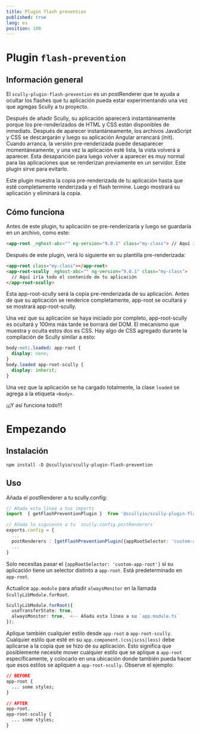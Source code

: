 ```yaml
---
title: Plugin flash prevention
published: true
lang: es
position: 100
---
```


# Plugin `flash-prevention`

## Información general

El `scully-plugin-flash-prevention` es un postRenderer que te ayuda a ocultar los flashes que tu aplicación pueda estar experimentando una vez que agregas Scully a tu proyecto.

Después de añadir Scully, su aplicación aparecerá instantáneamente porque los pre-renderizados de HTML y CSS están disponibles de inmediato. Después de aparecer instantáneamente, los archivos JavaScript y CSS se descargarán y luego su aplicación Angular arrancará (init). Cuando arranca, la versión pre-renderizada puede desaparecer momentáneamente, y una vez la aplicación esté lista, la vista volverá a aparecer. Esta desaparición para luego volver a aparecer es muy normal para las aplicaciones que se renderizan previamente en un servidor. Este plugin sirve para evitarlo.

Este plugin muestra la copia pre-renderizada de tu aplicación hasta que esté completamente renderizada y el flash termine. Luego mostrará su aplicación y eliminará la copia.

## Cómo funciona

Antes de este plugin, tu aplicación se pre-renderizaría y luego se guardaría en un archivo, como este:

```html
<app-root _nghost-abc="" ng-version="9.0.1" class="my-class"> // Aquí iría todo el contenido de su aplicación </app-root>
```

Después de este plugin, verá lo siguiente en su plantilla pre-renderizada:

```html
<app-root class="my-class"></app-root>
<app-root-scully _nghost-abc="" ng-version="9.0.1" class="my-class">
  // Aquí iría todo el contenido de tu aplicación
</app-root-scully>
```

Esta app-root-scully será la copia pre-renderizada de su aplicación. Antes de que su aplicación se renderice completamente, app-root se ocultará y se mostrará app-root-scully.

Una vez que su aplicación se haya iniciado por completo, app-root-scully es ocultará y 100ms más tarde se borrará del DOM. El mecanismo que muestra y oculta estos dos es CSS. Hay algo de CSS agregado durante la compilación de Scully similar a esto:

```css
body:not(.loaded) app-root {
  display: none;
}
body.loaded app-root-scully {
  display: inherit;
}
```

Una vez que la aplicación se ha cargado totalmente, la clase `loaded` se agrega a la etiqueta `<body>`.

¡¡¡Y así funciona todo!!!

# Empezando

## Instalación

```
npm install -D @scullyio/scully-plugin-flash-prevention
```

## Uso

Añada el postRenderer a tu scully.config:

```typescript
// Añada esta línea a tus imports
import  { getFlashPreventionPlugin }  from '@scullyio/scully-plugin-flash-prevention';

// Añada lo siguiente a tu `scully.config.postRenderers`
exports.config = {
  ...
  postRenderers : [getFlashPreventionPlugin({appRootSelector: 'custom-app-root'})],
  ...
}
```

Solo necesitas pasar el `{appRootSelector: 'custom-app-root'}` si su aplicación tiene un selector distinto a `app-root`. Está predeterminado en `app-root`.

Actualice `app.module` para añadir `alwaysMonitor` en la llamada `ScullyLibModule.forRoot`.

```typescript
ScullyLibModule.forRoot({
  useTransferState: true,
  alwaysMonitor: true,  <-- Añada esta línea a su `app.module.ts`
});
```

Aplique también cualquier estilo desde `app-root` a `app-root-scully`. Cualquier estilo que esté en su `app.component.(css|scss|less)` debe aplicarse a la copia que se hizo de su aplicación. Esto significa que posiblemente necesite mover cualquier estilo que se aplique a `app-root` específicamente, y colocarlo en una ubicación donde también pueda hacer que esos estilos se apliquen a `app-root-scully`. Observe el ejemplo:

```css
// BEFORE
app-root {
  ... some styles;
}

// AFTER
app-root,
app-root-scully {
  ... some styles;
}
```
